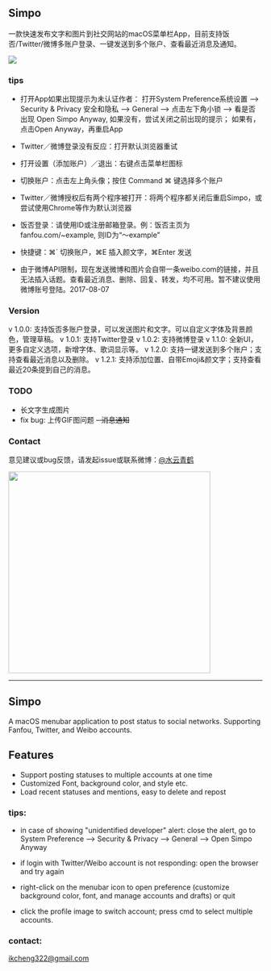 ## Simpo
一款快速发布文字和图片到社交网站的macOS菜单栏App，目前支持饭否/Twitter/微博多账户登录、一键发送到多个账户、查看最近消息及通知。

![](https://github.com/KeliCheng/Simpo/blob/master/preview.png)

### tips
- 打开App如果出现提示为未认证作者：
	打开System Preference系统设置 --> Security & Privacy 安全和隐私 --> General --> 点击左下角小锁 --> 
	看是否出现 Open Simpo Anyway, 如果没有，尝试关闭之前出现的提示； 如果有，点击Open Anyway，再重启App

- Twitter／微博登录没有反应：打开默认浏览器重试

- 打开设置（添加账户）／退出：右键点击菜单栏图标

- 切换账户：点击左上角头像；按住 Command ⌘ 键选择多个账户

- Twitter／微博授权后有两个程序被打开：将两个程序都关闭后重启Simpo，或尝试使用Chrome等作为默认浏览器

- 饭否登录：请使用ID或注册邮箱登录。例：饭否主页为 fanfou.com/~example, 则ID为“～example”

- 快捷键：⌘`  切换账户，⌘E 插入颜文字，⌘Enter 发送

- 由于微博API限制，现在发送微博和图片会自带一条weibo.com的链接，并且无法插入话题。查看最近消息、删除、回复、转发，均不可用。暂不建议使用微博账号登陆。2017-08-07


### Version
v 1.0.0: 支持饭否多账户登录，可以发送图片和文字。可以自定义字体及背景颜色，管理草稿。
v 1.0.1: 支持Twitter登录
v 1.0.2: 支持微博登录
v 1.1.0: 全新UI，更多自定义选项，新增字体、歌词显示等。
v 1.2.0: 支持一键发送到多个账户；支持查看最近消息以及删除。
v 1.2.1: 支持添加位置、自带Emoji&颜文字；支持查看最近20条提到自己的消息。

### TODO
- 长文字生成图片
- fix bug: 上传GIF图问题
~~- 消息通知~~


### Contact
意见建议或bug反馈，请发起issue或联系微博：[@水云青鹤](http://weibo.com/shuiyunqinghe)
<!--![](https://github.com/KeliCheng/Simpo/blob/master/donate.png)-->
<img src="https://github.com/KeliCheng/Simpo/blob/master/donate.png" style="width: 400px;"/>


----------

## Simpo
A macOS menubar application to post status to social networks. Supporting Fanfou, Twitter, and Weibo accounts. 

## Features
- Support posting statuses to multiple accounts at one time 
- Customized Font, background color, and style etc. 
- Load recent statuses and mentions, easy to delete and repost 

### tips: 
- in case of showing "unidentified developer" alert: close the alert, go to System Preference --> Security & Privacy --> General --> Open Simpo Anyway 

- if login with Twitter/Weibo account is not responding: open the browser and try again 

- right-click on the menubar icon to open preference (customize background color, font, and manage accounts and drafts) or quit 

- click the profile image to switch account; press cmd to select multiple accounts. 

### contact: 
ikcheng322@gmail.com


